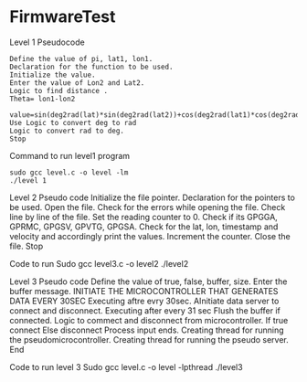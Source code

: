 
# FirmwareTest
Level 1
Pseudocode 
```
Define the value of pi, lat1, lon1.
Declaration for the function to be used.
Initialize the value.
Enter the value of Lon2 and Lat2.
Logic to find distance .
Theta= lon1-lon2
 value=sin(deg2rad(lat)*sin(deg2rad(lat2))+cos(deg2rad(lat1)*cos(deg2rad(lat2))*cos(deg2rad(theta));
Use Logic to convert deg to rad 
Logic to convert rad to deg.
Stop
```
Command to run level1 program
```
sudo gcc level.c -o level -lm
./level 1
```
Level 2
Pseudo code
Initialize the file pointer.
Declaration for the pointers to be used.
Open the file.
Check for the errors while opening the file.
Check line by line of the file.
Set the reading counter to 0.
Check if its GPGGA, GPRMC, GPGSV, GPVTG, GPGSA.
Check for the lat, lon, timestamp and velocity and accordingly print the values.
Increment the counter.
Close the file.
Stop

Code to run
Sudo gcc level3.c -o level2
./level2



Level 3
Pseudo code
Define the value of true, false, buffer, size.
Enter the buffer message.
INITIATE THE MICROCONTROLLER THAT GENERATES DATA EVERY 30SEC
 Executing aftre evry 30sec.
 AInitiate data server to connect and disconnect.
 Executing after every 31 sec
Flush the buffer if connected.
Logic to commect and disconnect from microcontroller.
If true connect 
Else disconnect
Process input ends.
Creating thread for running the pseudomicrocontroller.
Creating thread for running the pseudo server.
End


Code to run level 3
Sudo gcc level.c -o level -lpthread
./level3
